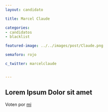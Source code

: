 ```yaml
---
layout: candidato

title: Marcel Claude

categories: 
- candidatos
- blacklist

featured-image: ../../images/post/Claude.png

semaforo: rojo

c_twitter: marcelclaude


---
```

Lorem Ipsum Dolor sit amet
---

Voten por [mi][left]

[left]: https://candideit.org
